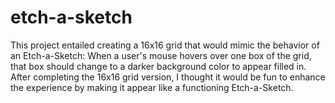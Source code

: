# etch-a-sketch

This project entailed creating a 16x16 grid that would mimic the behavior of an Etch-a-Sketch: When a user's mouse hovers over one box of the grid, that box should change to a darker background color to appear filled in. After completing the 16x16 grid version, I thought it would be fun to enhance the experience by making it appear like a functioning Etch-a-Sketch.